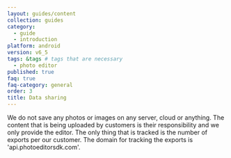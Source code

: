 ```yaml
---
layout: guides/content
collection: guides
category:
  - guide
  - introduction
platform: android
version: v6_5
tags: &tags # tags that are necessary
  - photo editor
published: true
faq: true
faq-category: general
order: 3
title: Data sharing
---
```


We do not save any photos or images on any server, cloud or anything. The content that is being uploaded by customers is their responsibility and we only provide the editor.
The only thing that is tracked is the number of exports per our customer. The domain for tracking the exports is 'api.photoeditorsdk.com'. 